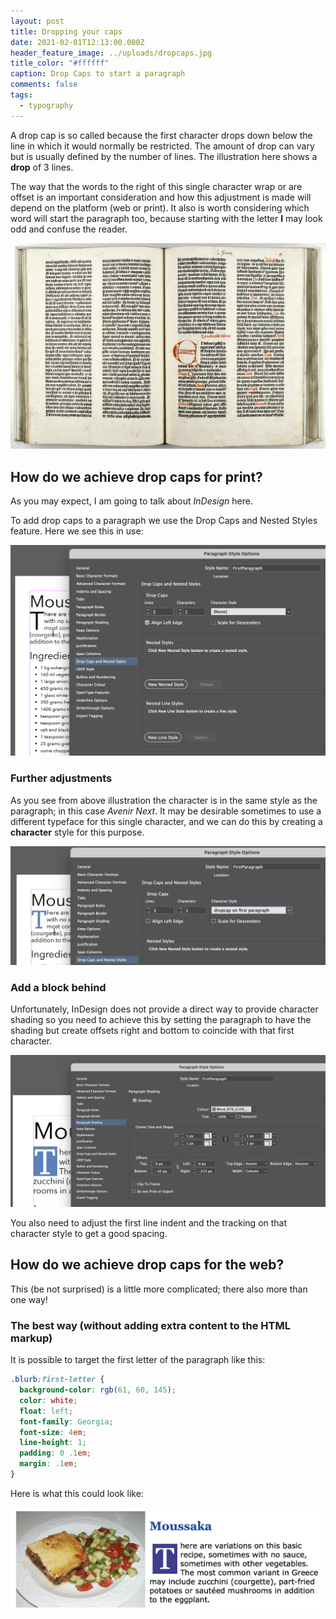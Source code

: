 ```yaml
---
layout: post
title: Dropping your caps
date: 2021-02-01T12:13:00.000Z
header_feature_image: ../uploads/dropcaps.jpg
title_color: "#ffffff"
caption: Drop Caps to start a paragraph
comments: false
tags:
  - typography
---
```

A drop cap is so called because the first character drops down below the line in which it would normally be restricted. The amount of drop can vary but is usually defined by the number of lines. The illustration here shows a **drop** of 3 lines.

The way that the words to the right of this single character wrap or are offset is an important consideration and how this adjustment is made will depend on the platform (web or print). It also is worth considering which word will start the paragraph too, because starting with the letter **I** may look odd and confuse the reader.

![This spread from the Gutenberg Bible shows how the first letter was often used as a decorative feature](../uploads/24134193058_68c7ee9cc2_o.jpg "Gutenberg Bible")

## How do we achieve drop caps for print?

As you may expect, I am going to talk about *InDesign* here.

To add drop caps to a paragraph we use the Drop Caps and Nested Styles feature. Here we see this in use:

![Here we see a drop cap setting of one character but dropped by 3 lines.](../uploads/dropcapsindesign.png "InDesign drop caps")

### Further adjustments

As you see from above illustration the character is in the same style as the paragraph; in this case *Avenir Next*. It may be desirable sometimes to use a different typeface for this single character, and we can do this by creating a **character** style for this purpose.

![Drop caps using a special character style. With added colour.](../uploads/dropcapsindesign2.png "Drop caps character")

### Add a block behind

Unfortunately, InDesign does not provide a direct way to provide character shading so you need to achieve this by setting the paragraph to have the shading but create offsets right and bottom to coincide with that first character.

![Using the paragraph shading and then setting offsets](../uploads/dropcapsindesign3.png "Getting the block under the drop caps.")

You also need to adjust the first line indent and the tracking on that character style to get a good spacing.

## How do we achieve drop caps for the web?

This (be not surprised) is a little more complicated; there also more than one way!

### The best way (without adding extra content to the HTML markup)

It is possible to target the first letter of the paragraph like this:

```css
.blurb:first-letter {
  background-color: rgb(61, 60, 145);
  color: white;
  float: left;
  font-family: Georgia;
  font-size: 4em;
  line-height: 1;
  padding: 0 .1em;
  margin: .1em;
}
```

Here is what this could look like:

![Drop caps on the paragraph using CSS](../uploads/dropcaps4web.png "CSS for drop caps")